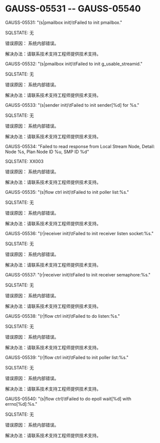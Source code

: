 # GAUSS-05531 -- GAUSS-05540

GAUSS-05531: "\(s|pmailbox init\)\\tFailed to init pmailbox."

SQLSTATE: 无

错误原因： 系统内部错误。

解决办法：请联系技术支持工程师提供技术支持。

GAUSS-05532: "\(s|pmailbox init\)\\tFailed to init g\_usable\_streamid."

SQLSTATE: 无

错误原因： 系统内部错误。

解决办法：请联系技术支持工程师提供技术支持。

GAUSS-05533: "\(s|sender init\)\\tFailed to init sender\[%d\] for %s."

SQLSTATE: 无

错误原因： 系统内部错误。

解决办法：请联系技术支持工程师提供技术支持。

GAUSS-05534: "Failed to read response from Local Stream Node, Detail: Node %s, Plan Node ID %u, SMP ID %d"

SQLSTATE: XX003

错误原因： 系统内部错误。

解决办法：请联系技术支持工程师提供技术支持。

GAUSS-05535: "\(s|flow ctrl init\)\\tFailed to init poller list:%s."

SQLSTATE: 无

错误原因： 系统内部错误。

解决办法：请联系技术支持工程师提供技术支持。

GAUSS-05536: "\(r|receiver init\)\\tFailed to init receiver listen socket:%s."

SQLSTATE: 无

错误原因： 系统内部错误。

解决办法：请联系技术支持工程师提供技术支持。

GAUSS-05537: "\(r|receiver init\)\\tFailed to init receiver semaphore:%s."

SQLSTATE: 无

错误原因： 系统内部错误。

解决办法：请联系技术支持工程师提供技术支持。

GAUSS-05538: "\(r|flow ctrl init\)\\tFailed to do listen:%s."

SQLSTATE: 无

错误原因： 系统内部错误。

解决办法：请联系技术支持工程师提供技术支持。

GAUSS-05539: "\(r|flow ctrl init\)\\tFailed to init poller list:%s."

SQLSTATE: 无

错误原因： 系统内部错误。

解决办法：请联系技术支持工程师提供技术支持。

GAUSS-05540: "\(s|flow ctrl\)\\tFailed to do epoll wait\[%d\] with errno\[%d\]:%s."

SQLSTATE: 无

错误原因： 系统内部错误。

解决办法：请联系技术支持工程师提供技术支持。

